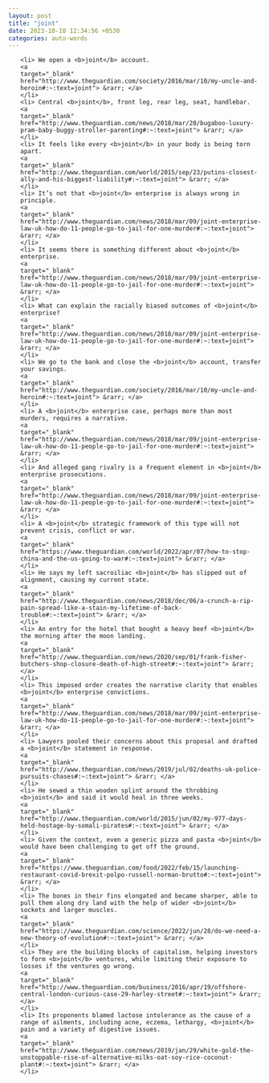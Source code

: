```yaml
---
layout: post
title: "joint"
date: 2023-10-10 12:34:56 +0530
categories: auto-words
---
```

<ol>

    <li> We open a <b>joint</b> account.
    <a 
    target="_blank" 
    href="http://www.theguardian.com/society/2016/mar/10/my-uncle-and-heroin#:~:text=joint"> &rarr; </a>
    </li>
    <li> Central <b>joint</b>, front leg, rear leg, seat, handlebar.
    <a 
    target="_blank" 
    href="http://www.theguardian.com/news/2018/mar/20/bugaboo-luxury-pram-baby-buggy-stroller-parenting#:~:text=joint"> &rarr; </a>
    </li>
    <li> It feels like every <b>joint</b> in your body is being torn apart.
    <a 
    target="_blank" 
    href="http://www.theguardian.com/world/2015/sep/23/putins-closest-ally-and-his-biggest-liability#:~:text=joint"> &rarr; </a>
    </li>
    <li> It’s not that <b>joint</b> enterprise is always wrong in principle.
    <a 
    target="_blank" 
    href="http://www.theguardian.com/news/2018/mar/09/joint-enterprise-law-uk-how-do-11-people-go-to-jail-for-one-murder#:~:text=joint"> &rarr; </a>
    </li>
    <li> It seems there is something different about <b>joint</b> enterprise.
    <a 
    target="_blank" 
    href="http://www.theguardian.com/news/2018/mar/09/joint-enterprise-law-uk-how-do-11-people-go-to-jail-for-one-murder#:~:text=joint"> &rarr; </a>
    </li>
    <li> What can explain the racially biased outcomes of <b>joint</b> enterprise?
    <a 
    target="_blank" 
    href="http://www.theguardian.com/news/2018/mar/09/joint-enterprise-law-uk-how-do-11-people-go-to-jail-for-one-murder#:~:text=joint"> &rarr; </a>
    </li>
    <li> We go to the bank and close the <b>joint</b> account, transfer your savings.
    <a 
    target="_blank" 
    href="http://www.theguardian.com/society/2016/mar/10/my-uncle-and-heroin#:~:text=joint"> &rarr; </a>
    </li>
    <li> A <b>joint</b> enterprise case, perhaps more than most murders, requires a narrative.
    <a 
    target="_blank" 
    href="http://www.theguardian.com/news/2018/mar/09/joint-enterprise-law-uk-how-do-11-people-go-to-jail-for-one-murder#:~:text=joint"> &rarr; </a>
    </li>
    <li> And alleged gang rivalry is a frequent element in <b>joint</b> enterprise prosecutions.
    <a 
    target="_blank" 
    href="http://www.theguardian.com/news/2018/mar/09/joint-enterprise-law-uk-how-do-11-people-go-to-jail-for-one-murder#:~:text=joint"> &rarr; </a>
    </li>
    <li> A <b>joint</b> strategic framework of this type will not prevent crisis, conflict or war.
    <a 
    target="_blank" 
    href="https://www.theguardian.com/world/2022/apr/07/how-to-stop-china-and-the-us-going-to-war#:~:text=joint"> &rarr; </a>
    </li>
    <li> He says my left sacroiliac <b>joint</b> has slipped out of alignment, causing my current state.
    <a 
    target="_blank" 
    href="http://www.theguardian.com/news/2018/dec/06/a-crunch-a-rip-pain-spread-like-a-stain-my-lifetime-of-back-trouble#:~:text=joint"> &rarr; </a>
    </li>
    <li> An entry for the hotel that bought a heavy beef <b>joint</b> the morning after the moon landing.
    <a 
    target="_blank" 
    href="http://www.theguardian.com/news/2020/sep/01/frank-fisher-butchers-shop-closure-death-of-high-street#:~:text=joint"> &rarr; </a>
    </li>
    <li> This imposed order creates the narrative clarity that enables <b>joint</b> enterprise convictions.
    <a 
    target="_blank" 
    href="http://www.theguardian.com/news/2018/mar/09/joint-enterprise-law-uk-how-do-11-people-go-to-jail-for-one-murder#:~:text=joint"> &rarr; </a>
    </li>
    <li> Lawyers pooled their concerns about this proposal and drafted a <b>joint</b> statement in response.
    <a 
    target="_blank" 
    href="http://www.theguardian.com/news/2019/jul/02/deaths-uk-police-pursuits-chases#:~:text=joint"> &rarr; </a>
    </li>
    <li> He sewed a thin wooden splint around the throbbing <b>joint</b> and said it would heal in three weeks.
    <a 
    target="_blank" 
    href="http://www.theguardian.com/world/2015/jun/02/my-977-days-held-hostage-by-somali-pirates#:~:text=joint"> &rarr; </a>
    </li>
    <li> Given the context, even a generic pizza and pasta <b>joint</b> would have been challenging to get off the ground.
    <a 
    target="_blank" 
    href="https://www.theguardian.com/food/2022/feb/15/launching-restaurant-covid-brexit-polpo-russell-norman-brutto#:~:text=joint"> &rarr; </a>
    </li>
    <li> The bones in their fins elongated and became sharper, able to pull them along dry land with the help of wider <b>joint</b> sockets and larger muscles.
    <a 
    target="_blank" 
    href="https://www.theguardian.com/science/2022/jun/28/do-we-need-a-new-theory-of-evolution#:~:text=joint"> &rarr; </a>
    </li>
    <li> They are the building blocks of capitalism, helping investors to form <b>joint</b> ventures, while limiting their exposure to losses if the ventures go wrong.
    <a 
    target="_blank" 
    href="http://www.theguardian.com/business/2016/apr/19/offshore-central-london-curious-case-29-harley-street#:~:text=joint"> &rarr; </a>
    </li>
    <li> Its proponents blamed lactose intolerance as the cause of a range of ailments, including acne, eczema, lethargy, <b>joint</b> pain and a variety of digestive issues.
    <a 
    target="_blank" 
    href="http://www.theguardian.com/news/2019/jan/29/white-gold-the-unstoppable-rise-of-alternative-milks-oat-soy-rice-coconut-plant#:~:text=joint"> &rarr; </a>
    </li>